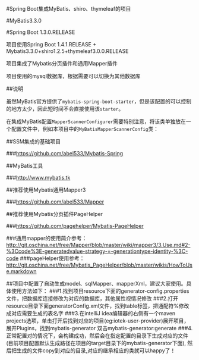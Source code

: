 #Spring Boot集成MyBatis、shiro、thymeleaf的项目

#MyBatis3.3.0

#Spring Boot 1.3.0.RELEASE

项目使用Spring Boot 1.4.1.RELEASE + Mybatis3.3.0+shiro1.2.5+thymeleaf3.0.0.RELEASE

项目集成了Mybatis分页插件和通用Mapper插件

项目使用的mysql数据库，根据需要可以切换为其他数据库

##说明

虽然MyBatis官方提供了`mybatis-spring-boot-starter`，但是该配置的可以控制的地方太少，因此短时间不会直接使用该`starter`。

在集成MyBatis配置`MapperScannerConfigurer`需要特别注意，将该类单独放在一个配置文件中，例如本项目中的`MyBatisMapperScannerConfig`类：


##SSM集成的基础项目

###https://github.com/abel533/Mybatis-Spring

##MyBatis工具

###http://www.mybatis.tk

##推荐使用Mybatis通用Mapper3

###https://github.com/abel533/Mapper

##推荐使用Mybatis分页插件PageHelper

###https://github.com/pagehelper/Mybatis-PageHelper

###通用mapper的使用简介参考：http://git.oschina.net/free/Mapper/blob/master/wiki/mapper3/3.Use.md#2-%3Ccode%3E-generatedvalue-strategy-=-generationtype-identity-%3C-code
###pageHelper使用参考：http://git.oschina.net/free/Mybatis_PageHelper/blob/master/wikis/HowToUse.markdown

##项目中配置了自动生成model、sqlMapper、mapperXml，建议大家使用。具体使用方法如下：
###1.找到项目resource下面的generator-config.properties文件，把数据库连接修改为对应的数据库，其他属性视情况修改
###2.打开resource目录下面generatorConfig.xml文件，找到table标签，把通配符%修改成对应需要生成的表名字
###3.在intelliJ idea编辑器的右侧有一个maven projects选项，单击打开后找到对应的项目(eg:iotek-user-provider)展开项目，展开Plugins，找到mybatis-generator
双击mybatis-generator:generate
###4.正常配置对的情况下，会构建成功，然后会在指定配置的目录下生成对应的文件(目前项目配置默认生成路径在项目的target目录下的mybatis-generator下面),
然后把生成的文件copy到对应的目录,对应的继承相应的类就可以happy了！